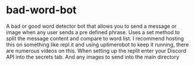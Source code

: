 # bad-word-bot
A bad or good word detector bot that allows you to send a message or image when any user sends a pre defined phrase. Uses a set method to split the message content and compare to word list. I recommend hosting this on something like repl.it and using uptimerobot to keep it running, there are numerous videos on this.
When setting up the replit enter your Discord API into the secrets tab. And any images to send into the main directory
